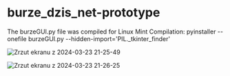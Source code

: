# burze_dzis_net-prototype

The burzeGUI.py file was compiled for Linux Mint
Compilation: pyinstaller --onefile burzeGUI.py --hidden-import='PIL._tkinter_finder'

![Zrzut ekranu z 2024-03-23 21-25-49](https://github.com/abnvle/burze_dzis_net-prototype/assets/116675324/04002f06-3213-4655-a21c-27ecc993fb85)

![Zrzut ekranu z 2024-03-23 21-26-25](https://github.com/abnvle/burze_dzis_net-prototype/assets/116675324/ee11a0eb-83c9-4e03-b187-4ba70a12d0e7)
